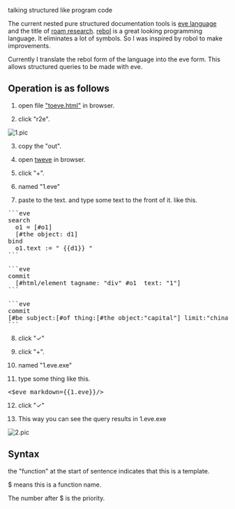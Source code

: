 talking structured like program code

The current nested pure structured documentation tools is <a href="https://witheve.com">eve language</a> and the title of <a href="https://roamresearch.com">roam research</a>. <a href="http://www.rebol.com">rebol</a> is a great looking programming language. It eliminates a lot of symbols. So I was inspired by robol to make improvements.

Currently I translate the rebol form of the language into the eve form. This allows structured queries to be made with eve.

## Operation is as follows

1. open file <a href="https://tomzcn.github.io/talking-structured-like-program-code/toeve.html">"toeve.html"</a> in browser.

2. click "r2e".

![1.pic](https://tomzcn.github.io/talking-structured-like-program-code/1.PNG)

3. copy the "out".

4. open <a href="https://btheado.github.io/tweve/">tweve</a> in browser.

5. click "+".

6. named "1.eve"

7. paste to the text. and type some text to the front of it. like this.

<pre>
```eve
search
  o1 = [#o1]
  [#the object: d1]
bind
  o1.text := " {{d1}} "
```

```eve
commit
  [#html/element tagname: "div" #o1  text: "1"]
```

```eve
commit
[#be subject:[#of thing:[#the object:"capital"] limit:"china"] judgment:"beijing"]
```
</pre>

8. click "✓"

9.  click "+".

10. named "1.eve.exe"

11. type some thing like this.

<pre>
<$eve markdown={{1.eve}}/>
</pre>

12. click "✓"

13. This way you can see the query results in 1.eve.exe

![2.pic](https://tomzcn.github.io/talking-structured-like-program-code/2.PNG)

## Syntax

the "function" at the start of sentence indicates that this is a template.

$ means this is a function name.

The number after $ is the priority.

